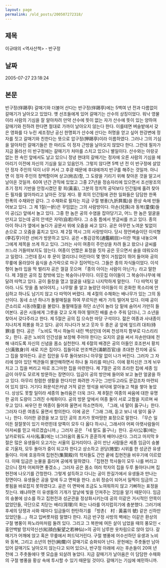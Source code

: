 ```yaml
---
layout: page
permalink: /old_posts/200507272318/
---
```


## 제목
이규태의 <역사산책> - 반구정

## 날짜
2005-07-27 23:18:24

## 본문
반구정(伴鷗亭) 갈매기와 더불어 산다는 반구정(伴鷗亭)에는 5백여 년 전과 다름없이 갈매기가 날아오고 있었다. 옛 선조들에게 있어 갈매기는 산수의 상징이었다. 워낙 영물이라 사람의 기심을 잘 알아차려 만약 산수에 뜻이 없는 자가 산수에 뜻이 있는 양하여 갈매기와 친하려 한다면 절대로 가까이 날아오지 않는다 한다. 이를테면 벼슬밭에서 갖은 영화를 다 누린 세조정난 공신 한명회가 산수에 산다는 허명을 얻고 싶어 한강변에 정자를 짓고 갈매기와 친한다는 뜻으로 압구정(狎鷗亭)이라 이름하였다. 그러나 그의 기심을 알아차린 갈매기들은 한 마리도 이 정자 근방을 날아오지 않았다 한다. 그런데 필자가 지금 올라선 이 반구정에는 갈매기가 처마를 스치고 있으니 별일이다. 산수와는 아랑곳없는 한 속인 앞에서도 날고 있으니 정녕 현대의 갈매기는 정자에 오른 사람의 기심을 헤아리기 이전에 자신의 기심을 잃고 있음인가. 그렇지 않다면 5백 년 전 이 반구정에 살았던 정자 주인의 덕이 너무 커서 그 후광 때문에 후대에까지 반구를 해주는 것일까. 아니면 이 정자 주인의 청백함이며 상고(尙古)함, 그 도량을 기리기 위해 찾아온 것을 알고서 날아온 것일까. 60여 년간 관직에 있었고 그중 27년을 정승자리에 있으면서 조선왕조의 초기 정치 기반을 안정시켰던 황 희(黃喜), 그분의 정치적 공덕보다 인간됨에 홀려 찾아든 필자를 알아차리고 날아든 것일 게다. 황 희의 인간됨에 관한 일화들은 담담한 한폭 한폭의 수채와만 같다. 그 수채화로 필자는 지금 구절 병풍(九折屛風)을 환상 속에 만들어보고 있다. 그 제 1절(一折)은 꾸밈없는 그의 사람방이다. 아손(兒孫)과 동복(童僕)들이 공(公) 앞에서 놀고 있다. 그중 한 놈은 공의 수염을 잡아당기고, 어느 한 놈은 얼굴을 만지고 있는데 공의 안색은 자약(自若)하다. 그 소동 틈에서 붓글씨를 쓰고 있다. 종의 아이 하나가 옆에서 놀다가 공문서 위에 오줌을 싸고 있다. 공은 아무런 노여운 빛없이 손으로 그 오줌을 훔치고 있다. 제 2절 역시 그의 사랑방이다. 당시 정언벼슬이던 이석형(李石亨)이란 선비가 방문하고 있다. 공은 <통감강목(通鑑綱目)>이란 책을 내놓으며 그에게 제목을 쓰게 하고 있다. 그러는 사이 여종이 주안상을 차려 들고 왔으나 글씨를 쓰느라 거들떠보지도 않는다. 여종이 언짢은 표정을 짓자 공은 웃으면서 술을 데워오라고 일렀다. 그런데 잠시 후 문이 열리더니 어린아이 몇 명이 거침없이 뛰어 들어와 공의 무릎에 올라앉아 음식을 손가락으로 마구 집어먹는다. 그들은 종의 자식들이었다. 이석형이 놀라 입을 딱 벌리자 공은 껄걸 웃으며 「종의 아이는 사람이 아닌가」라고 말한다. 제 3절은 공의 집 창밖에 있는 복숭아나무이다. 이웃집 아이들이 그 복숭아나무에 매달려 따먹고 있다. 공이 들창을 열고 얼굴을 내밀고 나지막하게 말한다. 「다 따먹지 말아라. 나도 맛을 좀 보아야지.」나무랄 줄 알고 놀랐던 아이들이 이 온화한 목소리에 안심하고 하나도 남기지 않고 다 따먹어 버렸다. 제 4절의 수채화는 배나무가 있는 그의 동산이다. 동네 소년 하나가 돌팔매질을 하여 무르익은 배가 가득 떨어져 있다. 이때 공이 큰소리로 시동(侍童)을 불렀다. 돌팔매질을 하던 소년이 놀라 담 밑에 숨어서 가만히 들어본다. 공은 시동에게 그릇을 갖고 오게 하여 떨어진 배를 손수 주워 담더니, 그 소년을 찾아서 갖다주라고 한다. 제 5절은 공의 집 으슥한 마당 구석이다. 젊은 여종과 사내종이 지나치게 희롱을 하고 있다. 공이 지나다가 보고 웃자 두 종은 공 앞에 엎드려 대죄(待罪)를 한다. 공은 「노비도 역시 하늘이 내린 백성인데 어찌 천성까지 함부로 다스리리오」한다. 공은 노비의 인간성을 보장해 주어야 한다는 요지의 글을 써서 자손만대에 전해 내리도록 자신의 신념을 몸소 실천한다. 제 6절의 배경은 공의 아들인 호조판서 황치신(黃致身)의 새로 지은 집이다. 집들이로 만조백관(滿朝百官)을 초대한 잔치에 공도 그 집을 찾아든다. 공은 집안을 두루 돌아보더니 아무말 없이 나가 버린다. 그러자 그 자리에 앉아 있던 백관들이 불안해하면서 하나 둘 자리를 떠난다. 이에 황치신은 크게 뉘우치고 그 집을 버리고 따로 조그마한 집을 마련한다. 제 7절은 공의 초라한 집에 세종 임금이 아무도 모르게 방문하는 장면이다. 임금이 공의 방안에 들어와 보고 놀란 얼굴을 하고 있다. 아무리 청렴한 생활을 한다지만 화려한 가구는 그만두고라도 문갑조차 마련되어 있지 않다. 거기다 화문석은커녕 거적 같은 멍석을 바닥에 깔아놓고 책을 쌓아 놓았다. 상상도 못할 일이라 세종의 놀라움은 더욱 크다. 제 8절은 여종의 싸움에 대한 유명한 공의 도량이 그려진 수채화이다. 공의 방문 앞에서 여종 둘이 서로 고함을 지르며 싸우고 있다. 싸우던 한 여종이 들어와 울면서 하소연하자, 「그래, 네 말이 옳구나」한다. 그러자 다른 여종도 울면서 항의한다. 이에 공은 「그래 그래, 듣고 보니 네 말이 옳구나」한다. 이러한 광경을 보고 있던 공의 조카가 못마땅한 표정으로 말한다. 「무슨 일이든 잘잘못이 있기 마련힌데 양쪽이 모두 다 옳다 하시니, 그래서야 어찌 아랫사람들이 아저씨를 믿고 따르겠습니까.」그러자 공은 「네 말도 옳구나」한다. 공사(公事)에는 날카로워도 사사(私事)에는 너그러움의 품도가 훈훈하게 배어나온다. 그리고 마지막 9절은 많은 유생들이 오고가는 서울의 길거리이다. 공이 만난 사람들은 세종 임금이 숭불로 기울자, 모두 돌아가 중이 되고자 한다고 상소하고 권당(捲堂) 시위를 한 성균관 유생들이다. 이에 호응하여 집현전(集賢殿)의 학자들도 간언 끝에 집현전을 비우기에 이르렀다. 이때 임금은 눈물을 흘리며 공에게 말하였다. 「집현전 학사들이 모두 나를 버리고 갔으니 장차 어찌하면 좋겠소.」그러자 공은 몸소 여러 학자의 집을 두루 돌아다니며 집현전에 나오기를 간청한다. 그렇게 설득하고 다니는 공이 한길가에서 유생들과 만나는 장면이다. 유생들은 공을 앞에 두고 면박을 한다. 소위 정승이 되어서 일찍이 임금의 그릇됨을 바로잡지 못하였다고. 공은 이 면박에 조금도 노여워하지 않고 기뻐하는 표정을 짓는다. 왜냐하면 이 유생들의 기개가 앞날에 빛을 던져주는 것임을 알기 때문이다. 임금의 숭불에 상소를 하고 집현전과 성균관을 정상화시키는데 공의 이같은 거시적인 안목이 없었던들, 극단으로 치닫는 배리(背理)의 화는 나라를 어지럽히기에 충분했다. 그러기에 후세의 당쟁과 사화 때마다 임금들이 한탄하기를 「방촌(　村 : 黃喜의 號) 같은 신하만 있었던들...」하고 입버릇처럼 말했다 한다. 지금 반구정 사방의 벽에는 이같은 환상의 구절 병풍이 파노라마처럼 둘려 있다. 그리고 그 복판에 여든 살이 넘었을 때의 풍모인 <홍안백발 망지약신선(紅顔白髮望之若神仙)>의 공이 남루한 옷차림으로 앉아 있다. 갈매기가 어깨에 앉고 혹은 무릎에서 퍼드덕거린다. 구절 병풍에 어수선하던 유생과 노비와 동복, 그리고 소년의 현란(絢爛)이 갈매기로 승화되어 난다. 문헌에는 주춧돌만 남아 있어 갈매기도 날아오지 않는다고 되어 있으나, 반구정 아래에 사는 후손들이 20여 년 전에 그 주춧돌에다 옛 모습을 되살려 놓았다. 지금 갈매기가 날아옴은 이 담담한 수채화의 구절 병풍을 황상 속에 투시할 수 있기 때문일 것이다. 갈매기는 기심에 예민하니까.